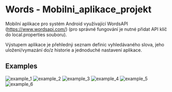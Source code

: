 # Words - Mobilni_aplikace_projekt

Mobilní aplikace pro systém Android využívající WordsAPI (https://www.wordsapi.com/) (pro správné fungování je nutné přidat API klíč do local.properties souboru).

Výstupem aplikace je přehledný seznam definic vyhledávaného slova, jeho uložení/vymazání do/z historie a jednoduché nastavení aplikace. 
## Examples
![example_1](https://github.com/grasski/Mobilni_aplikace_projekt/assets/34042457/a140a0b1-14a1-4131-b9a5-fcd2165c3026)
![example_2](https://github.com/grasski/Mobilni_aplikace_projekt/assets/34042457/817440e3-11be-41cf-b18c-55c379c68a36)
![example_3](https://github.com/grasski/Mobilni_aplikace_projekt/assets/34042457/06c9fafb-f705-49d7-81ba-0d7418a7bebc)
![example_4](https://github.com/grasski/Mobilni_aplikace_projekt/assets/34042457/8b8f96bf-e155-4a46-91a0-2eebb456a3fe)
![example_5](https://github.com/grasski/Mobilni_aplikace_projekt/assets/34042457/f43a77e9-16bf-4beb-b0fc-adfef90451a5)
![example_6](https://github.com/grasski/Mobilni_aplikace_projekt/assets/34042457/edea2fd7-2685-495a-b741-4a7faa5c465b)

